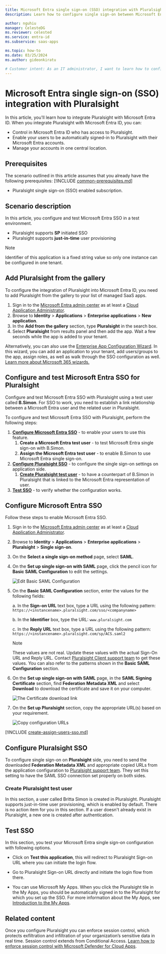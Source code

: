 ```yaml
---
title: Microsoft Entra single sign-on (SSO) integration with Pluralsight
description: Learn how to configure single sign-on between Microsoft Entra ID and Pluralsight.

author: nguhiu
manager: CelesteDG
ms.reviewer: celested
ms.service: entra-id
ms.subservice: saas-apps

ms.topic: how-to
ms.date: 03/25/2024
ms.author: gideonkiratu

# Customer intent: As an IT administrator, I want to learn how to configure single sign-on between Microsoft Entra ID and Pluralsight so that I can control who has access to Pluralsight, enable automatic sign-in with Microsoft Entra accounts, and manage my accounts in one central location.
---
```


# Microsoft Entra single sign-on (SSO) integration with Pluralsight

In this article,  you'll learn how to integrate Pluralsight with Microsoft Entra ID. When you integrate Pluralsight with Microsoft Entra ID, you can:

* Control in Microsoft Entra ID who has access to Pluralsight.
* Enable your users to be automatically signed-in to Pluralsight with their Microsoft Entra accounts.
* Manage your accounts in one central location.

## Prerequisites
The scenario outlined in this article assumes that you already have the following prerequisites:
[!INCLUDE [common-prerequisites.md](~/identity/saas-apps/includes/common-prerequisites.md)]
* Pluralsight single sign-on (SSO) enabled subscription.

## Scenario description

In this article,  you configure and test Microsoft Entra SSO in a test environment.

* Pluralsight supports **SP** initiated SSO
* Pluralsight supports **just-in-time** user provisioning

> [!NOTE]
> Identifier of this application is a fixed string value so only one instance can be configured in one tenant.

## Add Pluralsight from the gallery

To configure the integration of Pluralsight into Microsoft Entra ID, you need to add Pluralsight from the gallery to your list of managed SaaS apps.

1. Sign in to the [Microsoft Entra admin center](https://entra.microsoft.com) as at least a [Cloud Application Administrator](~/identity/role-based-access-control/permissions-reference.md#cloud-application-administrator).
1. Browse to **Identity** > **Applications** > **Enterprise applications** > **New application**.
1. In the **Add from the gallery** section, type **Pluralsight** in the search box.
1. Select **Pluralsight** from results panel and then add the app. Wait a few seconds while the app is added to your tenant.

 Alternatively, you can also use the [Enterprise App Configuration Wizard](https://portal.office.com/AdminPortal/home?Q=Docs#/azureadappintegration). In this wizard, you can add an application to your tenant, add users/groups to the app, assign roles, as well as walk through the SSO configuration as well. [Learn more about Microsoft 365 wizards.](/microsoft-365/admin/misc/azure-ad-setup-guides)

<a name='configure-and-test-azure-ad-sso-for-pluralsight'></a>

## Configure and test Microsoft Entra SSO for Pluralsight

Configure and test Microsoft Entra SSO with Pluralsight using a test user called **B.Simon**. For SSO to work, you need to establish a link relationship between a Microsoft Entra user and the related user in Pluralsight.

To configure and test Microsoft Entra SSO with Pluralsight, perform the following steps:

1. **[Configure Microsoft Entra SSO](#configure-azure-ad-sso)** - to enable your users to use this feature.
    1. **Create a Microsoft Entra test user** - to test Microsoft Entra single sign-on with B.Simon.
    1. **Assign the Microsoft Entra test user** - to enable B.Simon to use Microsoft Entra single sign-on.
1. **[Configure Pluralsight SSO](#configure-pluralsight-sso)** - to configure the single sign-on settings on application side.
    1. **[Create Pluralsight test user](#create-pluralsight-test-user)** - to have a counterpart of B.Simon in Pluralsight that is linked to the Microsoft Entra representation of user.
1. **[Test SSO](#test-sso)** - to verify whether the configuration works.

<a name='configure-azure-ad-sso'></a>

## Configure Microsoft Entra SSO

Follow these steps to enable Microsoft Entra SSO.

1. Sign in to the [Microsoft Entra admin center](https://entra.microsoft.com) as at least a [Cloud Application Administrator](~/identity/role-based-access-control/permissions-reference.md#cloud-application-administrator).
1. Browse to **Identity** > **Applications** > **Enterprise applications** > **Pluralsight** > **Single sign-on**.
1. On the **Select a single sign-on method** page, select **SAML**.
1. On the **Set up single sign-on with SAML** page, click the pencil icon for **Basic SAML Configuration** to edit the settings.

   ![Edit Basic SAML Configuration](common/edit-urls.png)

1. On the **Basic SAML Configuration** section, enter the values for the following fields:

    a. In the **Sign-on URL** text box, type a URL using the following pattern:
    `https://<instancename>.pluralsight.com/sso/<companyname>`

    b. In the **Identifier** box, type the URL:
    `www.pluralsight.com`

    c. In the **Reply URL** text box, type a URL using the following pattern:
    `https://<instancename>.pluralsight.com/sp/ACS.saml2`

	> [!NOTE]
	> These values are not real. Update these values with the actual Sign-On URL and Reply URL. Contact [Pluralsight Client support team](mailto:support@pluralsight.com) to get these values. You can also refer to the patterns shown in the **Basic SAML Configuration** section.

1. On the **Set up single sign-on with SAML** page, in the **SAML Signing Certificate** section,  find **Federation Metadata XML** and select **Download** to download the certificate and save it on your computer.

	![The Certificate download link](common/metadataxml.png)

1. On the **Set up Pluralsight** section, copy the appropriate URL(s) based on your requirement.

	![Copy configuration URLs](common/copy-configuration-urls.png)

<a name='create-an-azure-ad-test-user'></a>

[!INCLUDE [create-assign-users-sso.md](~/identity/saas-apps/includes/create-assign-users-sso.md)]

## Configure Pluralsight SSO

To configure single sign-on on **Pluralsight** side, you need to send the downloaded **Federation Metadata XML** and appropriate copied URLs from the application configuration to [Pluralsight support team](mailto:support@pluralsight.com). They set this setting to have the SAML SSO connection set properly on both sides.

### Create Pluralsight test user

In this section, a user called Britta Simon is created in Pluralsight. Pluralsight supports just-in-time user provisioning, which is enabled by default. There is no action item for you in this section. If a user doesn't already exist in Pluralsight, a new one is created after authentication.

## Test SSO

In this section, you test your Microsoft Entra single sign-on configuration with following options. 

* Click on **Test this application**, this will redirect to Pluralsight Sign-on URL where you can initiate the login flow. 

* Go to Pluralsight Sign-on URL directly and initiate the login flow from there.

* You can use Microsoft My Apps. When you click the Pluralsight tile in the My Apps, you should be automatically signed in to the Pluralsight for which you set up the SSO. For more information about the My Apps, see [Introduction to the My Apps](https://support.microsoft.com/account-billing/sign-in-and-start-apps-from-the-my-apps-portal-2f3b1bae-0e5a-4a86-a33e-876fbd2a4510).

## Related content

Once you configure Pluralsight you can enforce session control, which protects exfiltration and infiltration of your organization’s sensitive data in real time. Session control extends from Conditional Access. [Learn how to enforce session control with Microsoft Defender for Cloud Apps](/cloud-app-security/proxy-deployment-any-app).
